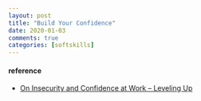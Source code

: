 ```yaml
---
layout: post
title: "Build Your Confidence"
date: 2020-01-03
comments: true
categories: [softskills]
---
```



#### reference
* [On Insecurity and Confidence at Work – Leveling Up](http://katemats.com/on-insecurity-and-confidence-at-work/)